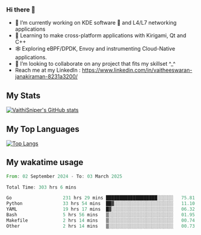 ### Hi there 👋

- 🔭 I’m currently working on KDE software 💓 and L4/L7 networking applications 
- 📖 Learning to make cross-platform applications with Kirigami, Qt and C++
- 🕸️ Exploring eBPF/DPDK, Envoy and instrumenting Cloud-Native applications. 
- 👯 I’m looking to collaborate on any project that fits my skillset ^_^
- Reach me at my LinkedIn : https://www.linkedin.com/in/vaitheeswaran-janakiraman-8231a3200/

## My Stats
[![VaithiSniper's GitHub stats](https://github-readme-stats.vercel.app/api?username=VaithiSniper&hide=stars&theme=radical)](https://github.com/anuraghazra/github-readme-stats)

## My Top Languages

[![Top Langs](https://github-readme-stats.vercel.app/api/top-langs/?username=VaithiSniper&layout=compact)](https://github.com/anuraghazra/github-readme-stats)

## My wakatime usage

<!--START_SECTION:waka-->

```rust
From: 02 September 2024 - To: 03 March 2025

Total Time: 303 hrs 6 mins

Go                   231 hrs 29 mins ███████████████████░░░░░░   75.81 %
Python               33 hrs 54 mins  ██▓░░░░░░░░░░░░░░░░░░░░░░   11.10 %
YAML                 19 hrs 17 mins  █▓░░░░░░░░░░░░░░░░░░░░░░░   06.32 %
Bash                 5 hrs 56 mins   ▒░░░░░░░░░░░░░░░░░░░░░░░░   01.95 %
Makefile             2 hrs 14 mins   ▒░░░░░░░░░░░░░░░░░░░░░░░░   00.74 %
Other                2 hrs 14 mins   ▒░░░░░░░░░░░░░░░░░░░░░░░░   00.73 %
```

<!--END_SECTION:waka-->
